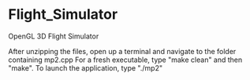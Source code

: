 # Flight_Simulator
OpenGL 3D Flight Simulator

After unzipping the files, open up a terminal and navigate to the folder containing mp2.cpp
For a fresh executable, type "make clean" and then "make".
To launch the application, type "./mp2"

